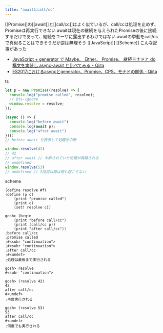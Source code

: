 ```yaml
---
title: "awaitとcall/cc"
---
```


[[Promise]]の[[await]]と[[call/cc]]はよく似ているが、call/ccは処理を止めず、Promiseは再実行できない
awaitは現在の継続を与えられたPromiseの後に接続するだけであって、継続をユーザに露出するわけではない
awaitの挙動をcall/ccで真似ることはできそうだが逆は無理そう
[[JavaScript]] [[Scheme]]
こんな記事があった
- [JavaScript + generator で Maybe、 Either、 Promise、 継続モナドと do 構文を実装し async-await と比べてみる - Qiita](https://qiita.com/legokichi/items/0582e71f4e6984548933)
- [ES2017におけるasyncとgenerator、Promise、CPS、モナドの関係 - Qiita](https://qiita.com/legokichi/items/77a36b7d2b75d8278f9d)

ts

```typescript
let p = new Promise((resolve) => {
  console.log("promise called", resolve);
  // @ts-ignore
  window.resolve = resolve;
});

(async () => {
  console.log("before await")
  console.log(await p);
  console.log("after await")
})()
// before await を表示して処理を中断

window.resolve(42)
// 42
// after await // 中断されていた処理が再開される
// undefined
window.resolve(53)
// undefined // 2回目以降は何も起こらない
```



scheme

```
(define resolve #f)
(define (p c)
	(print "promise called")
	(print c)
	(set! resolve c))

gosh> (begin
    (print "before call/cc")
    (print (call/cc p))
    (print "after call/cc"))
;before call/cc
;promise called
;#<subr "continuation">
;#<subr "continuation">
;after call/cc
;#<undef>
;処理は最後まで実行される

gosh> resolve
#<subr "continuation">

gosh> (resolve 42)
42
after call/cc
#<undef>
;再度実行される

gosh> (resolve 53)
53
after call/cc
#<undef>
;何度でも実行される 

```

